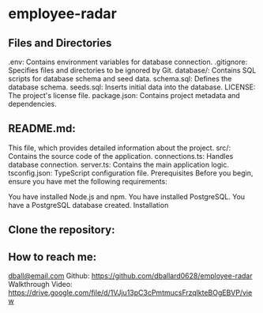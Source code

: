 # employee-radar
## Files and Directories
.env: Contains environment variables for database connection.
.gitignore: Specifies files and directories to be ignored by Git.
database/: Contains SQL scripts for database schema and seed data.
schema.sql: Defines the database schema.
seeds.sql: Inserts initial data into the database.
LICENSE: The project's license file.
package.json: Contains project metadata and dependencies.
## README.md: 
This file, which provides detailed information about the project.
src/: Contains the source code of the application.
connections.ts: Handles database connection.
server.ts: Contains the main application logic.
tsconfig.json: TypeScript configuration file.
Prerequisites
Before you begin, ensure you have met the following requirements:

You have installed Node.js and npm.
You have installed PostgreSQL.
You have a PostgreSQL database created.
Installation
## Clone the repository:
## How to reach me: 
dball@email.com Github: https://github.com/dballard0628/employee-radar  Walkthrough Video: https://drive.google.com/file/d/1VJju13pC3cPmtmucsFrzqlkteBOgEBVP/view